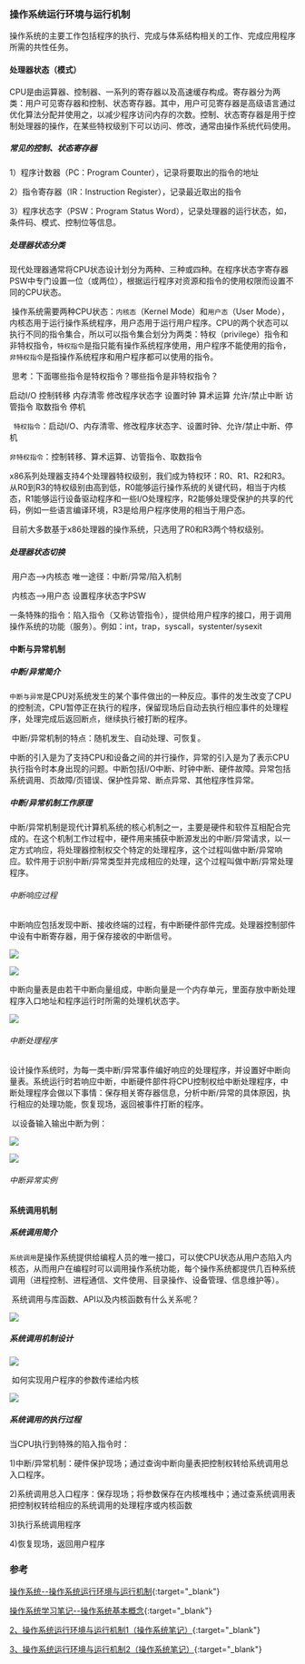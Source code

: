 ### 操作系统运行环境与运行机制

​    操作系统的主要工作包括程序的执行、完成与体系结构相关的工作、完成应用程序所需的共性任务。

#### 处理器状态（模式）

​     CPU是由运算器、控制器、一系列的寄存器以及高速缓存构成。寄存器分为两类：用户可见寄存器和控制、状态寄存器。其中，用户可见寄存器是高级语言通过优化算法分配并使用之，以减少程序访问内存的次数。控制、状态寄存器是用于控制处理器的操作，在某些特权级别下可以访问、修改，通常由操作系统代码使用。

##### 常见的控制、状态寄存器

1）程序计数器（PC：Program Counter），记录将要取出的指令的地址

2）指令寄存器（IR：Instruction Register），记录最近取出的指令

3）程序状态字（PSW：Program Status Word），记录处理器的运行状态，如，条件码、模式、控制位等信息。

##### 处理器状态分类

​     现代处理器通常将CPU状态设计划分为两种、三种或四种。在程序状态字寄存器PSW中专门设置一位（或两位），根据运行程序对资源和指令的使用权限而设置不同的CPU状态。

​    操作系统需要两种CPU状态：`内核态`（Kernel Mode）和`用户态`（User Mode），内核态用于运行操作系统程序，用户态用于运行用户程序。CPU的两个状态可以执行不同的指令集合，所以可以指令集合划分为两类：特权（privilege）指令和非特权指令，`特权指令`是指只能有操作系统程序使用，用户程序不能使用的指令，`非特权指令`是指操作系统程序和用户程序都可以使用的指令。

​    思考：下面哪些指令是特权指令？哪些指令是非特权指令？

启动I/O  控制转移  内存清零   修改程序状态字  设置时钟  算术运算  允许/禁止中断  访管指令  取数指令  停机

   ` 特权指令`：启动I/O、内存清零、修改程序状态字、设置时钟、允许/禁止中断、停机

   `非特权指令`：控制转移、算术运算、访管指令、取数指令

​    x86系列处理器支持4个处理器特权级别，我们成为特权环：R0、R1、R2和R3。从R0到R3的特权级别由高到低，R0能够运行操作系统的关键代码，相当于内核态，R1能够运行设备驱动程序和一些I/O处理程序，R2能够处理受保护的共享的代码，例如一些语言编译环境，R3是给用户程序使用的相当于用户态。

​    目前大多数基于x86处理器的操作系统，只选用了R0和R3两个特权级别。 

##### 处理器状态切换

​    用户态-->内核态    唯一途径：中断/异常/陷入机制

​    内核态-->用户态    设置程序状态字PSW

​    一条特殊的指令：陷入指令（又称访管指令），提供给用户程序的接口，用于调用操作系统的功能（服务）。例如：int，trap，syscall，systenter/sysexit

#### 中断与异常机制

##### 中断/异常简介

​    `中断与异常`是CPU对系统发生的某个事件做出的一种反应。事件的发生改变了CPU的控制流，CPU暂停正在执行的程序，保留现场后自动去执行相应事件的处理程序，处理完成后返回断点，继续执行被打断的程序。

​    中断/异常机制的特点：随机发生、自动处理、可恢复。

​    中断的引入是为了支持CPU和设备之间的并行操作，异常的引入是为了表示CPU执行指令时本身出现的问题。中断包括I/O中断、时钟中断、硬件故障。异常包括系统调用、页故障/页错误、保护性异常、断点异常、其他程序性异常。

##### 中断/异常机制工作原理

​    中断/异常机制是现代计算机系统的核心机制之一，主要是硬件和软件互相配合完成的。在这个机制工作过程中，硬件用来捕获中断源发出的中断/异常请求，以一定方式响应，将处理器控制权交个特定的处理程序，这个过程叫做中断/异常响应。软件用于识别中断/异常类型并完成相应的处理，这个过程叫做中断/异常处理程序。

###### 中断响应过程

​    中断响应包括发现中断、接收终端的过程，有中断硬件部件完成。处理器控制部件中设有中断寄存器，用于保存接收的中断信号。

![](/img/in-post/2018-05-08-operating-system-environment-mechanism/1.jpg)

![](/img/in-post/2018-05-08-operating-system-environment-mechanism/2.jpg)

​    中断向量表是由若干中断向量组成，中断向量是一个内存单元，里面存放中断处理程序入口地址和程序运行时所需的处理机状态字。

![](/img/in-post/2018-05-08-operating-system-environment-mechanism/3.jpg)

###### 中断处理程序

​     设计操作系统时，为每一类中断/异常事件编好响应的处理程序，并设置好中断向量表。系统运行时若响应中断，中断硬件部件将CPU控制权给中断处理程序，中断处理程序会做以下事情：保存相关寄存器信息，分析中断/异常的具体原因，执行相应的处理功能，恢复现场，返回被事件打断的程序。

​     以设备输入输出中断为例：

![](/img/in-post/2018-05-08-operating-system-environment-mechanism/4.jpg)

![](/img/in-post/2018-05-08-operating-system-environment-mechanism/5.jpg)

###### 中断异常实例

#### 系统调用机制

##### 系统调用简介

​    `系统调用`是操作系统提供给编程人员的唯一接口，可以使CPU状态从用户态陷入内核态，从而用户在编程时可以调用操作系统功能，每个操作系统都提供几百种系统调用（进程控制、进程通信、文件使用、目录操作、设备管理、信息维护等）。

​    系统调用与库函数、API以及内核函数有什么关系呢？

![](/img/in-post/2018-05-08-operating-system-environment-mechanism/6.jpg)

##### 系统调用机制设计

![](/img/in-post/2018-05-08-operating-system-environment-mechanism/7.jpg)

​    如何实现用户程序的参数传递给内核

![](/img/in-post/2018-05-08-operating-system-environment-mechanism/8.jpg)

##### 系统调用的执行过程

当CPU执行到特殊的陷入指令时：

1)中断/异常机制：硬件保护现场；通过查询中断向量表把控制权转给系统调用总入口程序。

2)系统调用总入口程序：保存现场；将参数保存在内核堆栈中；通过查系统调用表把控制权转给相应的系统调用的处理程序或内核函数

3)执行系统调用程序

4)恢复现场，返回用户程序

### 参考

[操作系统--操作系统运行环境与运行机制](https://blog.csdn.net/xw_classmate/article/details/50446331){:target="_blank"}

[操作系统学习笔记--操作系统基本概念](https://blog.csdn.net/laynalute/article/details/53411890){:target="_blank"}

[2、操作系统运行环境与运行机制1（操作系统笔记）](https://www.jianshu.com/p/2e3c54da2a93){:target="_blank"}

[3、操作系统运行环境与运行机制2（操作系统笔记）](https://www.jianshu.com/p/70a112cfa66d){:target="_blank"}